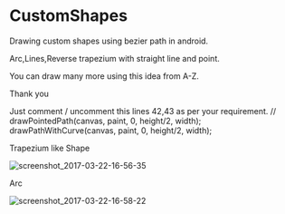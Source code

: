 # CustomShapes
Drawing custom shapes using bezier path in android.


Arc,Lines,Reverse trapezium with straight line and point.

You can draw many more using this idea from A-Z.

Thank you

Just comment / uncomment this lines 42,43 as per your requirement.
//          drawPointedPath(canvas, paint, 0, height/2, width);
            drawPathWithCurve(canvas, paint, 0, height/2, width);
            
Trapezium like Shape

![screenshot_2017-03-22-16-56-35](https://cloud.githubusercontent.com/assets/13538306/24196541/21ca6556-0f24-11e7-94ce-f0d3cb41856b.png)

Arc 

![screenshot_2017-03-22-16-58-22](https://cloud.githubusercontent.com/assets/13538306/24196543/21ed26a4-0f24-11e7-94c0-331802551305.png)

